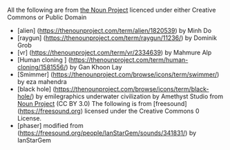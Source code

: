 All the following are from [the Noun Project](https://thenounproject.com) licenced under either Creative Commons or Public Domain

* [alien] (https://thenounproject.com/term/alien/1820539) by Minh Do
* [raygun] (https://thenounproject.com/term/raygun/11236/) by Dominik Grob
* [vr] (https://thenounproject.com/term/vr/2334639) by Mahmure Alp
* [Human cloning ] (https://thenounproject.com/term/human-cloning/1581556/) by Gan Khoon Lay 
* [Smimmer] (https://thenounproject.com/browse/icons/term/swimmer/) by eza mahendra
* [black hole] (https://thenounproject.com/browse/icons/term/black-hole/) by emilegraphics
underwater civilization by Amethyst Studio from <a href="https://thenounproject.com/browse/icons/term/underwater-civilization/" target="_blank" title="underwater civilization Icons">Noun Project</a> (CC BY 3.0)
The following is from [freesound] (https://freesound.org) licensed under the Creative Commons 0 License. 
* [phaser] modified from (https://freesound.org/people/IanStarGem/sounds/341831/) by IanStarGem
